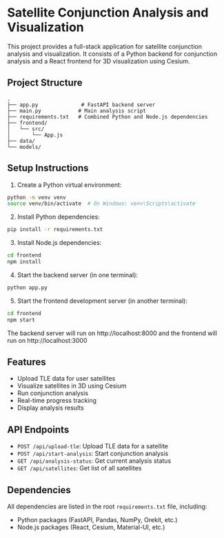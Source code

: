 # Satellite Conjunction Analysis and Visualization

This project provides a full-stack application for satellite conjunction analysis and visualization. It consists of a Python backend for conjunction analysis and a React frontend for 3D visualization using Cesium.

## Project Structure

```
.
├── app.py              # FastAPI backend server
├── main.py            # Main analysis script
├── requirements.txt   # Combined Python and Node.js dependencies
├── frontend/
│   └── src/
│       └── App.js
├── data/
└── models/
```

## Setup Instructions

1. Create a Python virtual environment:
```bash
python -m venv venv
source venv/bin/activate  # On Windows: venv\Scripts\activate
```

2. Install Python dependencies:
```bash
pip install -r requirements.txt
```

3. Install Node.js dependencies:
```bash
cd frontend
npm install
```

4. Start the backend server (in one terminal):
```bash
python app.py
```

5. Start the frontend development server (in another terminal):
```bash
cd frontend
npm start
```

The backend server will run on http://localhost:8000 and the frontend will run on http://localhost:3000

## Features

- Upload TLE data for user satellites
- Visualize satellites in 3D using Cesium
- Run conjunction analysis
- Real-time progress tracking
- Display analysis results

## API Endpoints

- `POST /api/upload-tle`: Upload TLE data for a satellite
- `POST /api/start-analysis`: Start conjunction analysis
- `GET /api/analysis-status`: Get current analysis status
- `GET /api/satellites`: Get list of all satellites

## Dependencies

All dependencies are listed in the root `requirements.txt` file, including:
- Python packages (FastAPI, Pandas, NumPy, Orekit, etc.)
- Node.js packages (React, Cesium, Material-UI, etc.) 